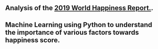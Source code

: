 ## Analysis of the [2019 World Happiness Report.](https://worldhappiness.report/ed/2019/).
 
## Machine Learning using Python to understand the importance of various factors towards happiness score.
